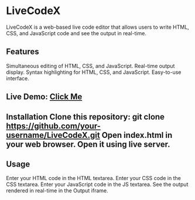 # LiveCodeX

LiveCodeX is a web-based live code editor that allows users to write HTML, CSS, and JavaScript code and see the output in real-time.

## Features

Simultaneous editing of HTML, CSS, and JavaScript. Real-time output display. Syntax highlighting for HTML, CSS, and JavaScript. Easy-to-use interface.



## Live Demo: [Click Me](https://ritammaity55.github.io/LiveCodeX/)



## Installation Clone this repository: git clone https://github.com/your-username/LiveCodeX.git Open index.html in your web browser. Open it using live server.

## Usage

Enter your HTML code in the HTML textarea. Enter your CSS code in the CSS textarea. Enter your JavaScript code in the JS textarea. See the output rendered in real-time in the Output iframe.